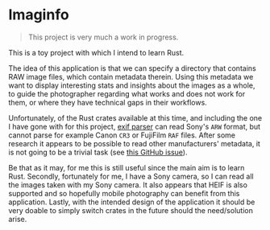 # Imaginfo

> This project is very much a work in progress.

This is a toy project with which I intend to learn Rust.

The idea of this application is that we can specify a directory that contains RAW image files, which contain metadata
therein. Using this metadata we want to display interesting stats and insights about the images as a whole, to guide the
photographer regarding what works and does not work for them, or where they have technical gaps in their workflows.

Unfortunately, of the Rust crates available at this time, and including the one I have gone with for this project,
[exif parser][crates_io_exif] can read Sony's `ARW` format, but cannot parse for example Canon `CR3` or FujiFilm `RAF`
files. After some research it appears to be possible to read other manufacturers' metadata, it is not going to be a
trivial task (see [this GitHub issue][github_issue_parsing_library]).

Be that as it may, for me this is still useful since the main aim is to learn Rust. Secondly, fortunately for me, I have
a Sony camera, so I can read all the images taken with my Sony camera. It also appears that HEIF is also supported and
so hopefully mobile photography can benefit from this application. Lastly, with the intended design of the application
it should be very doable to simply switch crates in the future should the need/solution arise.


[crates_io_exif]: https://docs.rs/kamadak-exif/0.5.4/exif/ "kamadak-exif"
[github_issue_parsing_library]: https://github.com/daanschutte/imaginfo/issues/1 "Re-evaluate parsing library"
